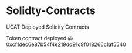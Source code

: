 # Solidty-Contracts
UCAT Deployed Solidity Contracts

Token contract deployed @ <a href="https://etherscan.io/address/0xcf1dec6e87b54f4e219dd91c9f018266c1af5540">0xcf1dec6e87b54f4e219dd91c9f018266c1af5540</a>
